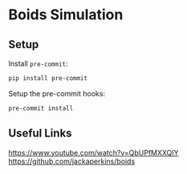 # Boids Simulation

## Setup

Install `pre-commit`:

```bash
pip install pre-commit
```

Setup the pre-commit hooks:

```bash
pre-commit install
```

## Useful Links

https://www.youtube.com/watch?v=QbUPfMXXQIY
https://github.com/jackaperkins/boids
